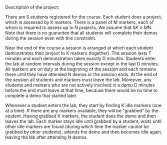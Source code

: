 Description of the project:

There are S students registered for the course. Each student does a project, which is assessed by K markers. 
There is a panel of M markers, each of whom is required to assess up to N projects. We assume that S*K ≤ M*N. 
Note that there is no guarantee that all students will complete their demos during the session even with this constraint.

Near the end of the course a session is arranged at which each student demonstrates their project to K markers (together). 
The session lasts T minutes and each demonstration takes exactly D minutes. 
Students enter the lab at random intervals during the session except in the last D minutes. 
All markers are on duty at the beginning of the session and each remains there until they have attended N demos or the session ends. 
At the end of the session all students and markers must leave the lab. Moreover, 
any students and markers who are not actively involved in a demo D minutes before the end must leave at that time, 
because there would be no time to complete a demo that started later.

Whenever a student enters the lab, they start by finding K idle markers (one at a time). 
If there are any markers available, they will be "grabbed" by the student. 
Having grabbed K markers, the student does the demo and then leaves the lab. 
Each marker stays idle until grabbed by a student, waits until other idle markers are found (during which time the marker cannot be grabbed by other students), 
attends the demo and then becomes idle again, leaving the lab after attending N demos.
